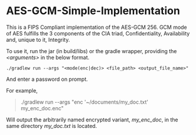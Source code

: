 # AES-GCM-Simple-Implementation

This is a FIPS Compliant implementation of the AES-GCM 256.
GCM mode of AES fulfills the 3 components of the CIA triad, Confidentiality, Availability and, unique to it, Integrity.

To use it, run the jar (in build/libs) or the gradle wrapper, providing the *\<arguments\>* in the below format. 

    ./gradlew run --args "<mode(enc|dec)> <file_path> <output_file_name>"

And enter a password on prompt.

For example, 

> ./gradlew run --args "enc '~/documents/my_doc.txt'
> my_enc_doc.enc"

Will output the arbitrarily named encrypted variant, *my_enc_doc*, in the same directory *my_doc.txt* is located.

